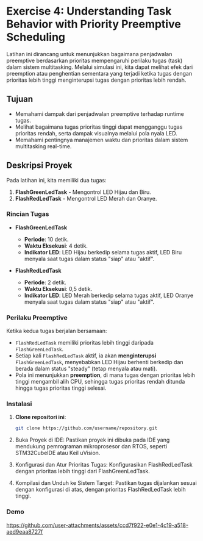 # Exercise 4: Understanding Task Behavior with Priority Preemptive Scheduling

Latihan ini dirancang untuk menunjukkan bagaimana penjadwalan preemptive berdasarkan prioritas mempengaruhi perilaku tugas (task) dalam sistem multitasking. Melalui simulasi ini, kita dapat melihat efek dari preemption atau penghentian sementara yang terjadi ketika tugas dengan prioritas lebih tinggi menginterupsi tugas dengan prioritas lebih rendah.

## Tujuan
- Memahami dampak dari penjadwalan preemptive terhadap runtime tugas.
- Melihat bagaimana tugas prioritas tinggi dapat mengganggu tugas prioritas rendah, serta dampak visualnya melalui pola nyala LED.
- Memahami pentingnya manajemen waktu dan prioritas dalam sistem multitasking real-time.

## Deskripsi Proyek

Pada latihan ini, kita memiliki dua tugas:
1. **FlashGreenLedTask** - Mengontrol LED Hijau dan Biru.
2. **FlashRedLedTask** - Mengontrol LED Merah dan Oranye.

### Rincian Tugas
- **FlashGreenLedTask**
  - **Periode**: 10 detik.
  - **Waktu Eksekusi**: 4 detik.
  - **Indikator LED**: LED Hijau berkedip selama tugas aktif, LED Biru menyala saat tugas dalam status "siap" atau "aktif".

- **FlashRedLedTask**
  - **Periode**: 2 detik.
  - **Waktu Eksekusi**: 0,5 detik.
  - **Indikator LED**: LED Merah berkedip selama tugas aktif, LED Oranye menyala saat tugas dalam status "siap" atau "aktif".

### Perilaku Preemptive
Ketika kedua tugas berjalan bersamaan:
- `FlashRedLedTask` memiliki prioritas lebih tinggi daripada `FlashGreenLedTask`.
- Setiap kali `FlashRedLedTask` aktif, ia akan **menginterupsi** `FlashGreenLedTask`, menyebabkan LED Hijau berhenti berkedip dan berada dalam status "steady" (tetap menyala atau mati).
- Pola ini menunjukkan **preemption**, di mana tugas dengan prioritas lebih tinggi mengambil alih CPU, sehingga tugas prioritas rendah ditunda hingga tugas prioritas tinggi selesai.

### Instalasi

1. **Clone repositori ini**:
   ```bash
   git clone https://github.com/username/repository.git
2. Buka Proyek di IDE: Pastikan proyek ini dibuka pada IDE yang mendukung pemrograman mikroprosesor dan RTOS, seperti STM32CubeIDE atau Keil uVision.

3. Konfigurasi dan Atur Prioritas Tugas:
   Konfigurasikan FlashRedLedTask dengan prioritas lebih tinggi dari FlashGreenLedTask.
4. Kompilasi dan Unduh ke Sistem Target:
   Pastikan tugas dijalankan sesuai dengan konfigurasi di atas, dengan prioritas FlashRedLedTask lebih tinggi.

### Demo



https://github.com/user-attachments/assets/ccd7f922-e0e1-4c19-a518-aed9eaa8727f

